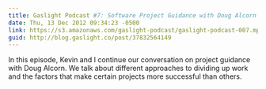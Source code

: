 ```yaml
---
title: Gaslight Podcast #7: Software Project Guidance with Doug Alcorn - Part 2
date: Thu, 13 Dec 2012 09:34:23 -0500
link: https://s3.amazonaws.com/gaslight-podcast/gaslight-podcast-007.mp3
guid: http://blog.gaslight.co/post/37832564149
---
```


In this episode, Kevin and I continue our conversation on project guidance with
Doug Alcorn.  We talk about different approaches to dividing up work and the
factors that make certain projects more successful than others.
